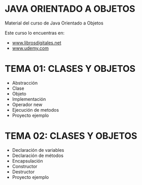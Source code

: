 # JAVA ORIENTADO A OBJETOS

Material del curso de Java Orientado a Objetos

Este curso lo encuentras en:

- www.librosdigitales.net
- www.udemy.com



# TEMA 01: CLASES Y OBJETOS

- Abstracción
- Clase
- Objeto
- Implementación
- Operador new
- Ejecución de metodos
- Proyecto ejemplo

# TEMA 02: CLASES Y OBJETOS

- Declaración de variables
- Declaración de métodos
- Encapsulación
- Constructor
- Destructor
- Proyecto ejemplo
